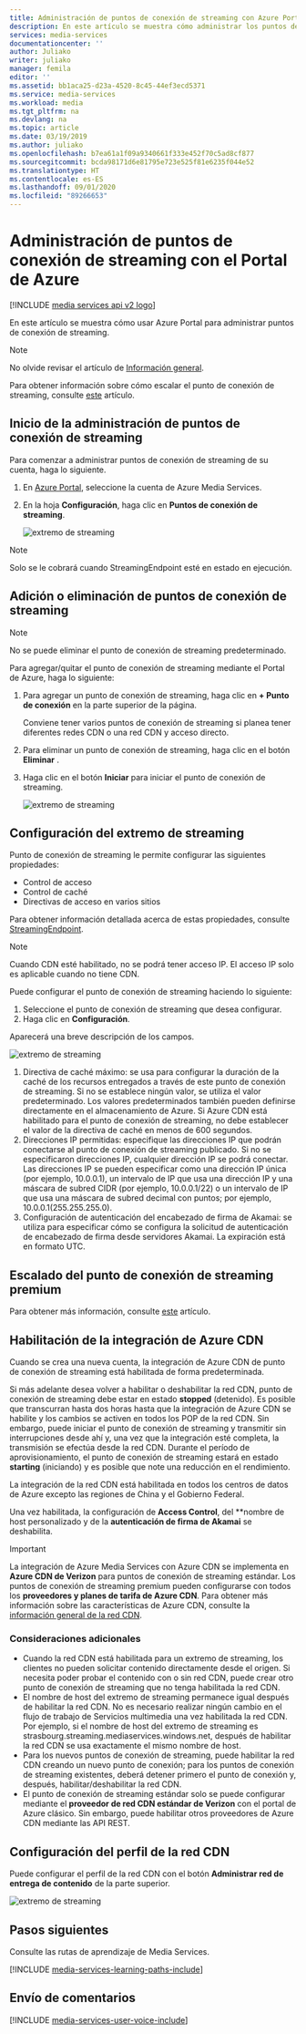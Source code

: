 ```yaml
---
title: Administración de puntos de conexión de streaming con Azure Portal | Microsoft Docs
description: En este artículo se muestra cómo administrar los puntos de conexión de streaming mediante Azure Portal.
services: media-services
documentationcenter: ''
author: Juliako
writer: juliako
manager: femila
editor: ''
ms.assetid: bb1aca25-d23a-4520-8c45-44ef3ecd5371
ms.service: media-services
ms.workload: media
ms.tgt_pltfrm: na
ms.devlang: na
ms.topic: article
ms.date: 03/19/2019
ms.author: juliako
ms.openlocfilehash: b7ea61a1f09a9340661f333e452f70c5ad8cf877
ms.sourcegitcommit: bcda98171d6e81795e723e525f81e6235f044e52
ms.translationtype: HT
ms.contentlocale: es-ES
ms.lasthandoff: 09/01/2020
ms.locfileid: "89266653"
---
```

# <a name="manage-streaming-endpoints-with-the-azure-portal"></a>Administración de puntos de conexión de streaming con el Portal de Azure

[!INCLUDE [media services api v2 logo](./includes/v2-hr.md)]

En este artículo se muestra cómo usar Azure Portal para administrar puntos de conexión de streaming. 

>[!NOTE]
>No olvide revisar el artículo de [Información general](media-services-streaming-endpoints-overview.md). 

Para obtener información sobre cómo escalar el punto de conexión de streaming, consulte [este](media-services-portal-scale-streaming-endpoints.md) artículo.

## <a name="start-managing-streaming-endpoints"></a>Inicio de la administración de puntos de conexión de streaming 

Para comenzar a administrar puntos de conexión de streaming de su cuenta, haga lo siguiente.

1. En [Azure Portal](https://portal.azure.com/), seleccione la cuenta de Azure Media Services.
2. En la hoja **Configuración**, haga clic en **Puntos de conexión de streaming**.
   
    ![extremo de streaming](./media/media-services-portal-manage-streaming-endpoints/media-services-manage-streaming-endpoints1.png)

> [!NOTE]
> Solo se le cobrará cuando StreamingEndpoint esté en estado en ejecución.

## <a name="adddelete-a-streaming-endpoint"></a>Adición o eliminación de puntos de conexión de streaming

>[!NOTE]
>No se puede eliminar el punto de conexión de streaming predeterminado.

Para agregar/quitar el punto de conexión de streaming mediante el Portal de Azure, haga lo siguiente:

1. Para agregar un punto de conexión de streaming, haga clic en **+ Punto de conexión** en la parte superior de la página. 

    Conviene tener varios puntos de conexión de streaming si planea tener diferentes redes CDN o una red CDN y acceso directo.

2. Para eliminar un punto de conexión de streaming, haga clic en el botón **Eliminar** .      
3. Haga clic en el botón **Iniciar** para iniciar el punto de conexión de streaming.
   
    ![extremo de streaming](./media/media-services-portal-manage-streaming-endpoints/media-services-manage-streaming-endpoints2.png)


## <a name="configuring-the-streaming-endpoint"></a><a id="configure_streaming_endpoints"></a>Configuración del extremo de streaming
Punto de conexión de streaming le permite configurar las siguientes propiedades:

* Control de acceso
* Control de caché
* Directivas de acceso en varios sitios

Para obtener información detallada acerca de estas propiedades, consulte [StreamingEndpoint](/rest/api/media/operations/streamingendpoint).

>[!NOTE]
>Cuando CDN esté habilitado, no se podrá tener acceso IP. El acceso IP solo es aplicable cuando no tiene CDN.

Puede configurar el punto de conexión de streaming haciendo lo siguiente:

1. Seleccione el punto de conexión de streaming que desea configurar.
2. Haga clic en **Configuración**.

Aparecerá una breve descripción de los campos.

![extremo de streaming](./media/media-services-portal-manage-streaming-endpoints/media-services-manage-streaming-endpoints4.png)

1. Directiva de caché máximo: se usa para configurar la duración de la caché de los recursos entregados a través de este punto de conexión de streaming. Si no se establece ningún valor, se utiliza el valor predeterminado. Los valores predeterminados también pueden definirse directamente en el almacenamiento de Azure. Si Azure CDN está habilitado para el punto de conexión de streaming, no debe establecer el valor de la directiva de caché en menos de 600 segundos.  
2. Direcciones IP permitidas: especifique las direcciones IP que podrán conectarse al punto de conexión de streaming publicado. Si no se especificaron direcciones IP, cualquier dirección IP se podrá conectar. Las direcciones IP se pueden especificar como una dirección IP única (por ejemplo, 10.0.0.1), un intervalo de IP que usa una dirección IP y una máscara de subred CIDR (por ejemplo, 10.0.0.1/22) o un intervalo de IP que usa una máscara de subred decimal con puntos; por ejemplo, 10.0.0.1(255.255.255.0).
3. Configuración de autenticación del encabezado de firma de Akamai: se utiliza para especificar cómo se configura la solicitud de autenticación de encabezado de firma desde servidores Akamai. La expiración está en formato UTC.

## <a name="scale-your-premium-streaming-endpoint"></a>Escalado del punto de conexión de streaming premium

Para obtener más información, consulte [este](media-services-portal-scale-streaming-endpoints.md) artículo.

## <a name="enable-azure-cdn-integration"></a><a id="enable_cdn"></a>Habilitación de la integración de Azure CDN

Cuando se crea una nueva cuenta, la integración de Azure CDN de punto de conexión de streaming está habilitada de forma predeterminada.

Si más adelante desea volver a habilitar o deshabilitar la red CDN, punto de conexión de streaming debe estar en estado **stopped** (detenido). Es posible que transcurran hasta dos horas hasta que la integración de Azure CDN se habilite y los cambios se activen en todos los POP de la red CDN. Sin embargo, puede iniciar el punto de conexión de streaming y transmitir sin interrupciones desde ahí y, una vez que la integración esté completa, la transmisión se efectúa desde la red CDN. Durante el período de aprovisionamiento, el punto de conexión de streaming estará en estado **starting** (iniciando) y es posible que note una reducción en el rendimiento.

La integración de la red CDN está habilitada en todos los centros de datos de Azure excepto las regiones de China y el Gobierno Federal.

Una vez habilitada, la configuración de **Access Control**, del **nombre de host personalizado y de la **autenticación de firma de Akamai** se deshabilita.
 
> [!IMPORTANT]
> La integración de Azure Media Services con Azure CDN se implementa en **Azure CDN de Verizon** para puntos de conexión de streaming estándar. Los puntos de conexión de streaming premium pueden configurarse con todos los **proveedores y planes de tarifa de Azure CDN**. Para obtener más información sobre las características de Azure CDN, consulte la [información general de la red CDN](../../cdn/cdn-overview.md).
 
### <a name="additional-considerations"></a>Consideraciones adicionales

* Cuando la red CDN está habilitada para un extremo de streaming, los clientes no pueden solicitar contenido directamente desde el origen. Si necesita poder probar el contenido con o sin red CDN, puede crear otro punto de conexión de streaming que no tenga habilitada la red CDN.
* El nombre de host del extremo de streaming permanece igual después de habilitar la red CDN. No es necesario realizar ningún cambio en el flujo de trabajo de Servicios multimedia una vez habilitada la red CDN. Por ejemplo, si el nombre de host del extremo de streaming es strasbourg.streaming.mediaservices.windows.net, después de habilitar la red CDN se usa exactamente el mismo nombre de host.
* Para los nuevos puntos de conexión de streaming, puede habilitar la red CDN creando un nuevo punto de conexión; para los puntos de conexión de streaming existentes, deberá detener primero el punto de conexión y, después, habilitar/deshabilitar la red CDN.
* El punto de conexión de streaming estándar solo se puede configurar mediante el **proveedor de red CDN estándar de Verizon** con el portal de Azure clásico. Sin embargo, puede habilitar otros proveedores de Azure CDN mediante las API REST.

## <a name="configure-cdn-profile"></a>Configuración del perfil de la red CDN

Puede configurar el perfil de la red CDN con el botón **Administrar red de entrega de contenido** de la parte superior.

![extremo de streaming](./media/media-services-portal-manage-streaming-endpoints/media-services-manage-streaming-endpoints6.png)

## <a name="next-steps"></a>Pasos siguientes
Consulte las rutas de aprendizaje de Media Services.

[!INCLUDE [media-services-learning-paths-include](../../../includes/media-services-learning-paths-include.md)]

## <a name="provide-feedback"></a>Envío de comentarios
[!INCLUDE [media-services-user-voice-include](../../../includes/media-services-user-voice-include.md)]
